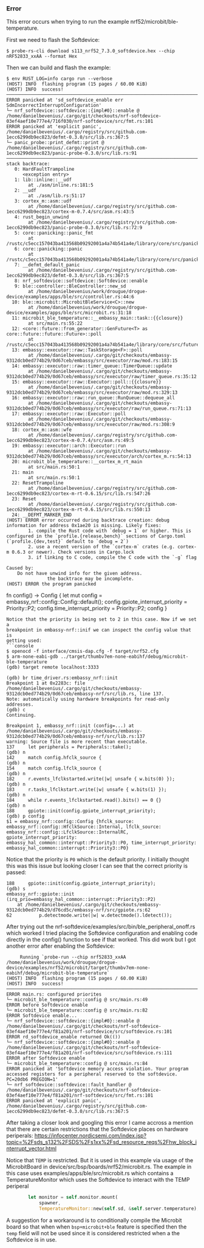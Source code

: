 ### Error
This error occurs when trying to run the example nrf52/microbit/ble-temperature.

First we need to flash the Softdevice:
```console
$ probe-rs-cli download s113_nrf52_7.3.0_softdevice.hex --chip nRF52833_xxAA --format Hex
```

Then we can build and flash the example:
```console
$ env RUST_LOG=info cargo run --verbose
(HOST) INFO  flashing program (15 pages / 60.00 KiB)
(HOST) INFO  success!
────────────────────────────────────────────────────────────────────────────────
ERROR panicked at 'sd_softdevice_enable err SdmIncorrectInterruptConfiguration'
└─ nrf_softdevice::softdevice::{impl#0}::enable @ /home/danielbevenius/.cargo/git/checkouts/nrf-softdevice-03ef4aef10e777e4/716f030/nrf-softdevice/src/fmt.rs:101
ERROR panicked at 'explicit panic', /home/danielbevenius/.cargo/registry/src/github.com-1ecc6299db9ec823/defmt-0.3.0/src/lib.rs:367:5
└─ panic_probe::print_defmt::print @ /home/danielbevenius/.cargo/registry/src/github.com-1ecc6299db9ec823/panic-probe-0.3.0/src/lib.rs:91
────────────────────────────────────────────────────────────────────────────────
stack backtrace:
   0: HardFaultTrampoline
      <exception entry>
   1: lib::inline::__udf
        at ./asm/inline.rs:181:5
   2: __udf
        at ./asm/lib.rs:51:17
   3: cortex_m::asm::udf
        at /home/danielbevenius/.cargo/registry/src/github.com-1ecc6299db9ec823/cortex-m-0.7.4/src/asm.rs:43:5
   4: rust_begin_unwind
        at /home/danielbevenius/.cargo/registry/src/github.com-1ecc6299db9ec823/panic-probe-0.3.0/src/lib.rs:72:9
   5: core::panicking::panic_fmt
        at /rustc/c5ecc157043ba413568b09292001a4a74b541a4e/library/core/src/panicking.rs:107:14
   6: core::panicking::panic
        at /rustc/c5ecc157043ba413568b09292001a4a74b541a4e/library/core/src/panicking.rs:48:5
   7: __defmt_default_panic
        at /home/danielbevenius/.cargo/registry/src/github.com-1ecc6299db9ec823/defmt-0.3.0/src/lib.rs:367:5
   8: nrf_softdevice::softdevice::Softdevice::enable
   9: ble::controller::BleController::new_sd
        at /home/danielbevenius/work/drougue/drogue-device/examples/apps/ble/src/controller.rs:44:6
  10: ble::microbit::MicrobitBleService<C>::new
        at /home/danielbevenius/work/drougue/drogue-device/examples/apps/ble/src/microbit.rs:31:18
  11: microbit_ble_temperature::__embassy_main::task::{{closure}}
        at src/main.rs:55:22
  12: <core::future::from_generator::GenFuture<T> as core::future::future::Future>::poll
        at /rustc/c5ecc157043ba413568b09292001a4a74b541a4e/library/core/src/future/mod.rs:84:19
  13: embassy::executor::raw::TaskStorage<F>::poll
        at /home/danielbevenius/.cargo/git/checkouts/embassy-9312dcb0ed774b29/0d67ceb/embassy/src/executor/raw/mod.rs:183:15
  14: embassy::executor::raw::timer_queue::TimerQueue::update
        at /home/danielbevenius/.cargo/git/checkouts/embassy-9312dcb0ed774b29/0d67ceb/embassy/src/executor/raw/timer_queue.rs:35:12
  15: embassy::executor::raw::Executor::poll::{{closure}}
        at /home/danielbevenius/.cargo/git/checkouts/embassy-9312dcb0ed774b29/0d67ceb/embassy/src/executor/raw/mod.rs:329:13
  16: embassy::executor::raw::run_queue::RunQueue::dequeue_all
        at /home/danielbevenius/.cargo/git/checkouts/embassy-9312dcb0ed774b29/0d67ceb/embassy/src/executor/raw/run_queue.rs:71:13
  17: embassy::executor::raw::Executor::poll
        at /home/danielbevenius/.cargo/git/checkouts/embassy-9312dcb0ed774b29/0d67ceb/embassy/src/executor/raw/mod.rs:308:9
  18: cortex_m::asm::wfe
        at /home/danielbevenius/.cargo/registry/src/github.com-1ecc6299db9ec823/cortex-m-0.7.4/src/asm.rs:49:5
  19: embassy::executor::arch::Executor::run
        at /home/danielbevenius/.cargo/git/checkouts/embassy-9312dcb0ed774b29/0d67ceb/embassy/src/executor/arch/cortex_m.rs:54:13
  20: microbit_ble_temperature::__cortex_m_rt_main
        at src/main.rs:50:1
  21: main
        at src/main.rs:50:1
  22: ResetTrampoline
        at /home/danielbevenius/.cargo/registry/src/github.com-1ecc6299db9ec823/cortex-m-rt-0.6.15/src/lib.rs:547:26
  23: Reset
        at /home/danielbevenius/.cargo/registry/src/github.com-1ecc6299db9ec823/cortex-m-rt-0.6.15/src/lib.rs:550:13
  24: __DEFMT_MARKER_END
(HOST) ERROR error occurred during backtrace creation: debug information for address 0x1ae20 is missing. Likely fixes:
        1. compile the Rust code with `debug = 1` or higher. This is configured in the `profile.{release,bench}` sections of Cargo.toml (`profile.{dev,test}` default to `debug = 2`)
        2. use a recent version of the `cortex-m` crates (e.g. cortex-m 0.6.3 or newer). Check versions in Cargo.lock
        3. if linking to C code, compile the C code with the `-g` flag

Caused by:
    Do not have unwind info for the given address.
               the backtrace may be incomplete.
(HOST) ERROR the program panicked
```
fn config() -> Config {
    let mut config = embassy_nrf::config::Config::default();
    config.gpiote_interrupt_priority = Priority::P2;
    config.time_interrupt_priority = Priority::P2;
    config
}
```
Notice that the priority is being set to 2 in this case. Now if we set a
breakpoint in embassy-nrf::inif we can inspect the config value that is
getting used:
```console
$ openocd -f interface/cmsis-dap.cfg -f target/nrf52.cfg
$ arm-none-eabi-gdb ../target/thumbv7em-none-eabihf/debug/microbit-ble-temperature
(gdb) target remote localhost:3333

(gdb) br time_driver.rs:embassy_nrf::init 
Breakpoint 1 at 0x2283c: file /home/danielbevenius/.cargo/git/checkouts/embassy-9312dcb0ed774b29/0d67ceb/embassy-nrf/src/lib.rs, line 137.
Note: automatically using hardware breakpoints for read-only addresses.
(gdb) c
Continuing.

Breakpoint 1, embassy_nrf::init (config=...) at /home/danielbevenius/.cargo/git/checkouts/embassy-9312dcb0ed774b29/0d67ceb/embassy-nrf/src/lib.rs:137
warning: Source file is more recent than executable.
137	    let peripherals = Peripherals::take();
(gdb) n
142	    match config.hfclk_source {
(gdb) n
154	    match config.lfclk_source {
(gdb) n
182	    r.events_lfclkstarted.write(|w| unsafe { w.bits(0) });
(gdb) n
183	    r.tasks_lfclkstart.write(|w| unsafe { w.bits(1) });
(gdb) n
184	    while r.events_lfclkstarted.read().bits() == 0 {}
(gdb) n
188	    gpiote::init(config.gpiote_interrupt_priority);
(gdb) p config
$1 = embassy_nrf::config::Config {hfclk_source: embassy_nrf::config::HfclkSource::Internal, lfclk_source: embassy_nrf::config::LfclkSource::InternalRC, gpiote_interrupt_priority: embassy_hal_common::interrupt::Priority3::P0, time_interrupt_priority: embassy_hal_common::interrupt::Priority3::P0}
```
Notice that the priority is `P0` which is the default priority. I initially
thought this was this issue but looking closer I can see that the correct
priority is passed: 
```console
188	    gpiote::init(config.gpiote_interrupt_priority);
(gdb) s
embassy_nrf::gpiote::init (irq_prio=embassy_hal_common::interrupt::Priority3::P2)
    at /home/danielbevenius/.cargo/git/checkouts/embassy-9312dcb0ed774b29/d76cd5c/embassy-nrf/src/gpiote.rs:62
62	        p.detectmode.write(|w| w.detectmode().ldetect());
```

After trying out the nrf-softdevice/examples/src/bin/ble_peripheral_onoff.rs
which worked I tried placing the Softdevice configuration and enabling code
directly in the config() function to see if that worked. This did work but
I got another error after enabling the Softdevice:
```console
     Running `probe-run --chip nrf52833_xxAA /home/danielbevenius/work/drougue/drogue-device/examples/nrf52/microbit/target/thumbv7em-none-eabihf/debug/microbit-ble-temperature`
(HOST) INFO  flashing program (15 pages / 60.00 KiB)
(HOST) INFO  success!
────────────────────────────────────────────────────────────────────────────────
ERROR main.rs: configured priorites
└─ microbit_ble_temperature::config @ src/main.rs:49
ERROR before Softdevice enable
└─ microbit_ble_temperature::config @ src/main.rs:82
ERROR Softdevice enable...
└─ nrf_softdevice::softdevice::{impl#0}::enable @ /home/danielbevenius/.cargo/git/checkouts/nrf-softdevice-03ef4aef10e777e4/f81a201/nrf-softdevice/src/softdevice.rs:101
ERROR rd_softdevice_enable returned Ok(())
└─ nrf_softdevice::softdevice::{impl#0}::enable @ /home/danielbevenius/.cargo/git/checkouts/nrf-softdevice-03ef4aef10e777e4/f81a201/nrf-softdevice/src/softdevice.rs:111
ERROR after Softdevice enable
└─ microbit_ble_temperature::config @ src/main.rs:84
ERROR panicked at 'Softdevice memory access violation. Your program accessed registers for a peripheral reserved to the softdevice. PC=20db6 PREGION=1'
└─ nrf_softdevice::softdevice::fault_handler @ /home/danielbevenius/.cargo/git/checkouts/nrf-softdevice-03ef4aef10e777e4/f81a201/nrf-softdevice/src/fmt.rs:101
ERROR panicked at 'explicit panic', /home/danielbevenius/.cargo/registry/src/github.com-1ecc6299db9ec823/defmt-0.3.0/src/lib.rs:367:5
```
After taking a closer look and googling this error I came accross a mention
that there are certain restrictions that the Softdevice places on hardware
periperals: https://infocenter.nordicsemi.com/index.jsp?topic=%2Fsds_s132%2FSDS%2Fs1xx%2Fsd_resource_reqs%2Fhw_block_interrupt_vector.html

Notice that `TEMP` is restricted. But it is used in this example via usage
of the MicrobitBoard in device/src/bsp/boards/nrf52/microbit.rs. The example
in this case uses examples/apps/ble/src/microbit.rs which contains a
TemperatureMonitor which uses the Softdevice to interact with the TEMP
periperal
```rust
        let monitor = self.monitor.mount(
            spawner,
            TemperatureMonitor::new(self.sd, &self.server.temperature),
```

A suggestion for a workaround is to conditionally compile the Microbit board so
that when when `bsp+microbit+ble` feature is specified then the `temp` field
will not be used since it is considered restricted when a the Softdevice is in
use. 

